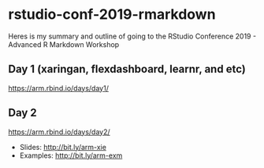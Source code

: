 # rstudio-conf-2019-rmarkdown
Heres is my summary and outline of going to the RStudio Conference 2019 - Advanced R Markdown Workshop
## Day 1 (xaringan, flexdashboard, learnr, and etc)
https://arm.rbind.io/days/day1/
## Day 2
https://arm.rbind.io/days/day2/

- Slides: http://bit.ly/arm-xie
- Examples: http://bit.ly/arm-exm
